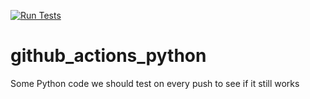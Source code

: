 [![Run Tests](https://github.com/Ray-Github-2022/github_actions_python/actions/workflows/run-tests.yml/badge.svg)](https://github.com/Ray-Github-2022/github_actions_python/actions/workflows/run-tests.yml)


# github_actions_python
Some Python code we should test on every push to see if it still works
